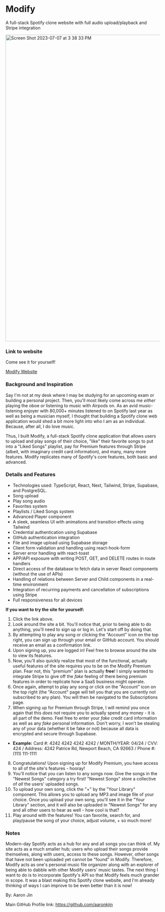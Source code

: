 # Modify
A full-stack Spotify clone website with full audio upload/playback and Stripe integration

<img width="1000" alt="Screen Shot 2023-07-07 at 3 38 33 PM" src="https://github.com/aaronkjin/modify/assets/58490258/bd7f14f9-4f72-461d-a963-d42632bf1224">

### Link to website

Come see it for yourself!

[Modify Website](https://modify-project.vercel.app/)

### Background and Inspiration

Say I'm not at my desk where I may be studying for an upcoming exam or building a personal project. Then, you'll most likely come across me _either_ playing the oboe _or_ listening to music with Airpods on. As an avid music-listening enjoyer with 80,000+ minutes listened to on Spotify last year as well as being a musician myself, I thought that building a Spotify clone web application would shed a bit more light into who I am as an individual. Because, after all, I do love music. 

Thus, I built Modify, a full-stack Spotify clone application that allows users to upload and play songs of their choice, "like" their favorite songs to put into a "Liked Songs" playlist, pay for Premium features through Stripe (albeit, with imaginary credit card information), and many, many more features. Modify replicates many of Spotify's core features, both basic and advanced.

### Details and Features

- Technologies used: TypeScript, React, Next, Tailwind, Stripe, Supabase, and PostgreSQL.
- Song upload
- Play song audio
- Favorites system
- Playlists / Liked Songs system
- Advanced Player component
- A sleek, seamless UI with animations and transition effects using Tailwind
- Credential authentication using Supabase
- GitHub authentication integration
- File and image upload using Supabase storage
- Client form validation and handling using react-hook-form
- Server error handling with react-toast
- APP/API exposure with writing POST, GET, and DELETE routes in route handlers
- Direct access of the database to fetch data in server React components (without the use of APIs)
- Handling of relations between Server and Child components in a real-time environment
- Integration of recurring payments and cancellation of subscriptions using Stripe
- Full responsiveness for all devices

**If you want to try the site for yourself:**
1. Click the link above.
2. Look around the site a bit. You'll notice that, prior to being able to do anything, you'll need to sign up or log in. Let's start off by doing that.
3. By attempting to play any song or clicking the "Account" icon on the top right, you can sign up through your email or GitHub account. You should receive an email as a confirmation link.
4. Upon signing up, you are logged in! Feel free to browse around the site to view its features.
5. Now, you'll also quickly realize that most of the functional, actually useful features of the site requires you to be on the Modify Premium plan. Fear not, this "premium" plan is actually **free**! I simply wanted to integrate Stripe to give off the _fake_ feeling of there being premium features in order to replicate how a SaaS business might operate.
6. Once again, attempt to play any song or click on the "Account" icon on the top right (the "Account" page will tell you that you are currently not subscribed to any plan). You will then be navigated to the Subscriptions page.
7. When signing up for Premium through Stripe, I will remind you once again that this _does not_ require you to actually spend any money - it is all part of the demo. Feel free to enter your _fake_ credit card information as well as any _fake_ personal information. Don't worry, I won't be stealing any of your data (whether it be fake or not) because all data is encrypted and secure through Supabase.
  - **Example:** Card #: 4242 4242 4242 4242 / MONTH/YEAR: 04/24 / CVV: 424 / Address: 4242 Patrice Rd, Newport Beach, CA 92663 / Phone #: (111) 111-1111
8. Congratulations! Upon signing up for Modify Premium, you have access to all of the site's features - hooray!
9. You'll notice that you can listen to any songs now. Give the songs in the "Newest Songs" category a try first! "Newest Songs" store a collective of _all_ the users' uploaded songs.
10. To upload your own song, click the "+" by the "Your Library" component. This allows you to upload any MP3 and image file of your choice. Once you upload your own song, you'll see it in the "Your Library" section, and it will also be uploaded in "Newest Songs" for any and all other users to hear as well - how cool is that?
11. Play around with the features! You can favorite, search for, and play/pause the song of your choice, adjust volume, + so much more!

### Notes

Modern-day Spotify acts as a hub for any and all songs you can think of. My site acts as a much smaller hub; users who upload their songs provide themselves, along with users, access to these songs. However, other songs that have not been uploaded yet cannot be "found" in Modify. Therefore, Modify acts as one's personal music file organizer along with an explorer of being able to dabble with other Modify users' music tastes. The next thing I want to do is to incorporate Spotify's API so that Modify feels much grander in scope. It was a blast making this Spotify clone website, and I'm already thinking of ways I can improve to be even better than it is now!

By: Aaron Jin

Main GitHub Profile link: https://github.com/aaronkjin

